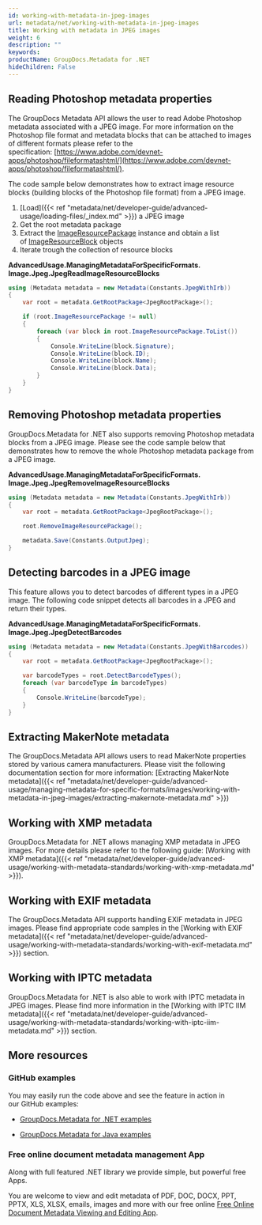 ```yaml
---
id: working-with-metadata-in-jpeg-images
url: metadata/net/working-with-metadata-in-jpeg-images
title: Working with metadata in JPEG images
weight: 6
description: ""
keywords: 
productName: GroupDocs.Metadata for .NET
hideChildren: False
---
```

## Reading Photoshop metadata properties

The GroupDocs Metadata API allows the user to read Adobe Photoshop metadata associated with a JPEG image. For more information on the Photoshop file format and metadata blocks that can be attached to images of different formats please refer to the specification: [https://www.adobe.com/devnet-apps/photoshop/fileformatashtml/](https://www.adobe.com/devnet-apps/photoshop/fileformatashtml/).

The code sample below demonstrates how to extract image resource blocks (building blocks of the Photoshop file format) from a JPEG image.

1.  [Load]({{< ref "metadata/net/developer-guide/advanced-usage/loading-files/_index.md" >}}) a JPEG image
2.  Get the root metadata package
3.  Extract the [ImageResourcePackage](https://apireference.groupdocs.com/net/metadata/groupdocs.metadata.formats.image/imageresourcepackage) instance and obtain a list of [ImageResourceBlock](https://apireference.groupdocs.com/net/metadata/groupdocs.metadata.formats.image/imageresourceblock) objects
4.  Iterate trough the collection of resource blocks

**AdvancedUsage.ManagingMetadataForSpecificFormats.<WBR>Image.Jpeg.JpegReadImageResourceBlocks**

```csharp
using (Metadata metadata = new Metadata(Constants.JpegWithIrb))
{
	var root = metadata.GetRootPackage<JpegRootPackage>();

	if (root.ImageResourcePackage != null)
	{
		foreach (var block in root.ImageResourcePackage.ToList())
		{
			Console.WriteLine(block.Signature);
			Console.WriteLine(block.ID);
			Console.WriteLine(block.Name);
			Console.WriteLine(block.Data);
		}
	}
}
```

## Removing Photoshop metadata properties

GroupDocs.Metadata for .NET also supports removing Photoshop metadata blocks from a JPEG image. Please see the code sample below that demonstrates how to remove the whole Photoshop metadata package from a JPEG image.

**AdvancedUsage.ManagingMetadataForSpecificFormats.<WBR>Image.Jpeg.JpegRemoveImageResourceBlocks**

```csharp
using (Metadata metadata = new Metadata(Constants.JpegWithIrb))
{
	var root = metadata.GetRootPackage<JpegRootPackage>();

	root.RemoveImageResourcePackage();

	metadata.Save(Constants.OutputJpeg);
}
```

## Detecting barcodes in a JPEG image

This feature allows you to detect barcodes of different types in a JPEG image. The following code snippet detects all barcodes in a JPEG and return their types.

**AdvancedUsage.ManagingMetadataForSpecificFormats.<WBR>Image.Jpeg.JpegDetectBarcodes**

```csharp
using (Metadata metadata = new Metadata(Constants.JpegWithBarcodes))
{
	var root = metadata.GetRootPackage<JpegRootPackage>();

	var barcodeTypes = root.DetectBarcodeTypes();
	foreach (var barcodeType in barcodeTypes)
	{
		Console.WriteLine(barcodeType);
	}
}
```

## Extracting MakerNote metadata

The GroupDocs.Metadata API allows users to read MakerNote properties stored by various camera manufacturers. Please visit the following documentation section for more information: [Extracting MakerNote metadata]({{< ref "metadata/net/developer-guide/advanced-usage/managing-metadata-for-specific-formats/images/working-with-metadata-in-jpeg-images/extracting-makernote-metadata.md" >}})

## Working with XMP metadata

GroupDocs.Metadata for .NET allows managing XMP metadata in JPEG images. For more details please refer to the following guide: [Working with XMP metadata]({{< ref "metadata/net/developer-guide/advanced-usage/working-with-metadata-standards/working-with-xmp-metadata.md" >}}).

## Working with EXIF metadata

The GroupDocs.Metadata API supports handling EXIF metadata in JPEG images. Please find appropriate code samples in the [Working with EXIF metadata]({{< ref "metadata/net/developer-guide/advanced-usage/working-with-metadata-standards/working-with-exif-metadata.md" >}}) section.

## Working with IPTC metadata

GroupDocs.Metadata for .NET is also able to work with IPTC metadata in JPEG images. Please find more information in the [Working with IPTC IIM metadata]({{< ref "metadata/net/developer-guide/advanced-usage/working-with-metadata-standards/working-with-iptc-iim-metadata.md" >}}) section.

## More resources

### GitHub examples

You may easily run the code above and see the feature in action in our GitHub examples:

*   [GroupDocs.Metadata for .NET examples](https://github.com/groupdocs-metadata/GroupDocs.Metadata-for-.NET)
    
*   [GroupDocs.Metadata for Java examples](https://github.com/groupdocs-metadata/GroupDocs.Metadata-for-Java)
    

### Free online document metadata management App

Along with full featured .NET library we provide simple, but powerful free Apps.

You are welcome to view and edit metadata of PDF, DOC, DOCX, PPT, PPTX, XLS, XLSX, emails, images and more with our free online [Free Online Document Metadata Viewing and Editing App](https://products.groupdocs.app/metadata).
